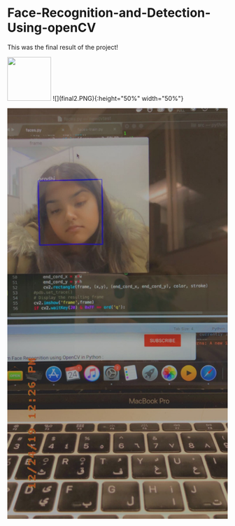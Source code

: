 # Face-Recognition-and-Detection-Using-openCV
This was the final result of the project!


<img src="final2.PNG" width="100" height="100">
![](final2.PNG){:height="50%" width="50%"}

![](finalResult.JPG)
